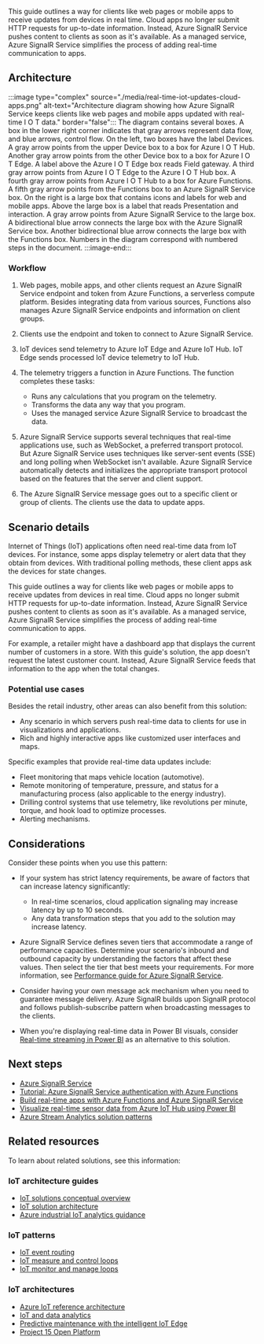 This guide outlines a way for clients like web pages or mobile apps to receive updates from devices in real time. Cloud apps no longer submit HTTP requests for up-to-date information. Instead, Azure SignalR Service pushes content to clients as soon as it's available. As a managed service, Azure SignalR Service simplifies the process of adding real-time communication to apps.

## Architecture

:::image type="complex" source="./media/real-time-iot-updates-cloud-apps.png" alt-text="Architecture diagram showing how Azure SignalR Service keeps clients like web pages and mobile apps updated with real-time I O T data." border="false":::
   The diagram contains several boxes. A box in the lower right corner indicates that gray arrows represent data flow, and blue arrows, control flow. On the left, two boxes have the label Devices. A gray arrow points from the upper Device box to a box for Azure I O T Hub. Another gray arrow points from the other Device box to a box for Azure I O T Edge. A label above the Azure I O T Edge box reads Field gateway. A third gray arrow points from Azure I O T Edge to the Azure I O T Hub box. A fourth gray arrow points from Azure I O T Hub to a box for Azure Functions. A fifth gray arrow points from the Functions box to an Azure SignalR Service box. On the right is a large box that contains icons and labels for web and mobile apps. Above the large box is a label that reads Presentation and interaction. A gray arrow points from Azure SignalR Service to the large box. A bidirectional blue arrow connects the large box with the Azure SignalR Service box. Another bidirectional blue arrow connects the large box with the Functions box. Numbers in the diagram correspond with numbered steps in the document.
:::image-end:::

### Workflow

1. Web pages, mobile apps, and other clients request an Azure SignalR Service endpoint and token from Azure Functions, a serverless compute platform. Besides integrating data from various sources, Functions also manages Azure SignalR Service endpoints and information on client groups.

1. Clients use the endpoint and token to connect to Azure SignalR Service.

1. IoT devices send telemetry to Azure IoT Edge and Azure IoT Hub. IoT Edge sends processed IoT device telemetry to IoT Hub.

1. The telemetry triggers a function in Azure Functions. The function completes these tasks:

   - Runs any calculations that you program on the telemetry.
   - Transforms the data any way that you program.
   - Uses the managed service Azure SignalR Service to broadcast the data.

1. Azure SignalR Service supports several techniques that real-time applications use, such as WebSocket, a preferred transport protocol. But Azure SignalR Service uses techniques like server-sent events (SSE) and long polling when WebSocket isn't available. Azure SignalR Service automatically detects and initializes the appropriate transport protocol based on the features that the server and client support.

1. The Azure SignalR Service message goes out to a specific client or group of clients. The clients use the data to update apps.

## Scenario details

Internet of Things (IoT) applications often need real-time data from IoT devices. For instance, some apps display telemetry or alert data that they obtain from devices. With traditional polling methods, these client apps ask the devices for state changes.

This guide outlines a way for clients like web pages or mobile apps to receive updates from devices in real time. Cloud apps no longer submit HTTP requests for up-to-date information. Instead, Azure SignalR Service pushes content to clients as soon as it's available. As a managed service, Azure SignalR Service simplifies the process of adding real-time communication to apps.

For example, a retailer might have a dashboard app that displays the current number of customers in a store. With this guide's solution, the app doesn't request the latest customer count. Instead, Azure SignalR Service feeds that information to the app when the total changes.

### Potential use cases

Besides the retail industry, other areas can also benefit from this solution:

- Any scenario in which servers push real-time data to clients for use in visualizations and applications.
- Rich and highly interactive apps like customized user interfaces and maps.

Specific examples that provide real-time data updates include:

- Fleet monitoring that maps vehicle location (automotive).
- Remote monitoring of temperature, pressure, and status for a manufacturing process (also applicable to the energy industry).
- Drilling control systems that use telemetry, like revolutions per minute, torque, and hook load to optimize processes.
- Alerting mechanisms.

## Considerations

Consider these points when you use this pattern:

- If your system has strict latency requirements, be aware of factors that can increase latency significantly:

  - In real-time scenarios, cloud application signaling may increase latency by up to 10 seconds.
  - Any data transformation steps that you add to the solution may increase latency.

- Azure SignalR Service defines seven tiers that accommodate a range of performance capacities. Determine your scenario's inbound and outbound capacity by understanding the factors that affect these values. Then select the tier that best meets your requirements. For more information, see [Performance guide for Azure SignalR Service](/azure/azure-signalr/signalr-concept-performance).

- Consider having your own message ack mechanism when you need to guarantee message delivery. Azure SignalR builds upon SignalR protocol and follows publish-subscribe pattern when broadcasting messages to the clients.

- When you're displaying real-time data in Power BI visuals, consider [Real-time streaming in Power BI](/power-bi/connect-data/service-real-time-streaming) as an alternative to this solution.

## Next steps

- [Azure SignalR Service](https://azure.microsoft.com/services/signalr-service/)
- [Tutorial: Azure SignalR Service authentication with Azure Functions](/azure/azure-signalr/signalr-tutorial-authenticate-azure-functions)
- [Build real-time apps with Azure Functions and Azure SignalR Service](/azure/azure-signalr/signalr-concept-azure-functions)
- [Visualize real-time sensor data from Azure IoT Hub using Power BI](/azure/iot-hub/iot-hub-live-data-visualization-in-power-bi)
- [Azure Stream Analytics solution patterns](/azure/stream-analytics/stream-analytics-solution-patterns)

## Related resources

To learn about related solutions, see this information:

### IoT architecture guides

- [IoT solutions conceptual overview](./introduction-to-solutions.yml)
- [IoT solution architecture](./devices-platform-application.yml)
- [Azure industrial IoT analytics guidance](../../guide/iiot-guidance/iiot-architecture.yml)

### IoT patterns

- [IoT event routing](./event-routing.yml)
- [IoT measure and control loops](./measure-control-loop.yml)
- [IoT monitor and manage loops](./monitor-manage-loop.yml)

### IoT architectures

- [Azure IoT reference architecture](../../reference-architectures/iot.yml)
- [IoT and data analytics](../data/big-data-with-iot.yml)
- [Predictive maintenance with the intelligent IoT Edge](../predictive-maintenance/iot-predictive-maintenance.yml)
- [Project 15 Open Platform](../../solution-ideas/articles/project-15-iot-sustainability.yml)
